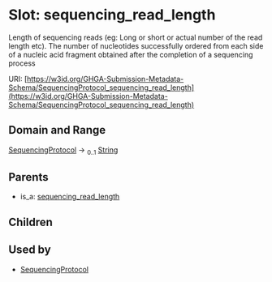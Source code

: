 
# Slot: sequencing_read_length


Length of sequencing reads (eg: Long or short or actual number of the read length etc). The number of nucleotides successfully ordered from each side of a nucleic acid fragment obtained after the completion of a sequencing process

URI: [https://w3id.org/GHGA-Submission-Metadata-Schema/SequencingProtocol_sequencing_read_length](https://w3id.org/GHGA-Submission-Metadata-Schema/SequencingProtocol_sequencing_read_length)


## Domain and Range

[SequencingProtocol](SequencingProtocol.md) &#8594;  <sub>0..1</sub> [String](types/String.md)

## Parents

 *  is_a: [sequencing_read_length](sequencing_read_length.md)

## Children


## Used by

 * [SequencingProtocol](SequencingProtocol.md)
